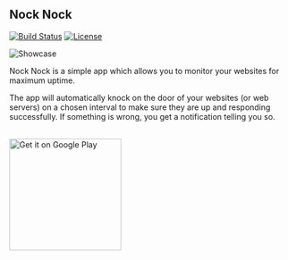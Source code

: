 ## Nock Nock

[![Build Status](https://travis-ci.org/afollestad/nock-nock.svg)](https://travis-ci.org/afollestad/nock-nock)
[![License](https://img.shields.io/badge/license-Apache%202-4EB1BA.svg?style=flat-square)](https://www.apache.org/licenses/LICENSE-2.0.html)

![Showcase](https://raw.githubusercontent.com/afollestad/nock-nock/master/art/showcasemain2.png)

Nock Nock is a simple app which allows you to monitor your websites for maximum uptime.

The app will automatically knock on the door of your websites (or web servers) on a chosen interval
to make sure they are up and responding successfully. If something is wrong, you get a notification telling you so.

<br/>
<a href="https://play.google.com/store/apps/details?id=com.afollestad.nocknock&utm_source=global_co&utm_medium=prtnr&utm_content=Mar2515&utm_campaign=PartBadge&pcampaignid=MKT-Other-global-all-co-prtnr-py-PartBadge-Mar2515-1"><img alt="Get it on Google Play" src="https://play.google.com/intl/en_us/badges/images/generic/en_badge_web_generic.png" width="200px"/></a>
